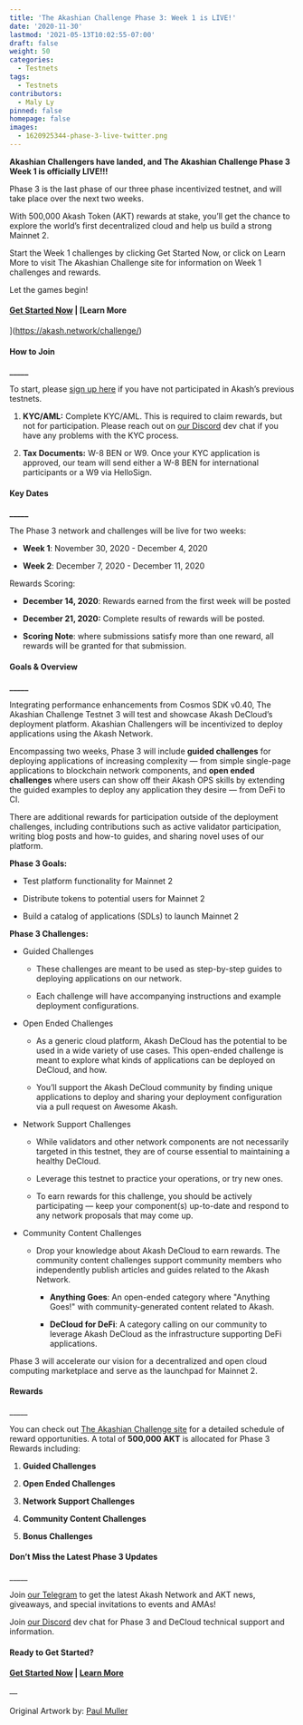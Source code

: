 ```yaml
---
title: 'The Akashian Challenge Phase 3: Week 1 is LIVE!'
date: '2020-11-30'
lastmod: '2021-05-13T10:02:55-07:00'
draft: false
weight: 50
categories:
  - Testnets
tags:
  - Testnets
contributors:
  - Maly Ly
pinned: false
homepage: false
images:
  - 1620925344-phase-3-live-twitter.png
---
```

  
**Akashian Challengers have landed, and The Akashian Challenge Phase 3 Week 1 is officially LIVE!!!**  

Phase 3 is the last phase of our three phase incentivized testnet, and will take place over the next two weeks.   
  
With 500,000 Akash Token (AKT) rewards at stake, you’ll get the chance to explore the world’s first decentralized cloud and help us build a strong Mainnet 2.  
  
Start the Week 1 challenges by clicking Get Started Now, or click on Learn More to visit The Akashian Challenge site for information on Week 1 challenges and rewards.

Let the games begin!  
  

#### [**Get Started Now**](https://docs.akash.network/v/master/testnet-challenges/testnet-challenges) **|** [**Learn More**  
](https://akash.network/challenge/)

#### **How to Join**  
**\_\_\_\_\_**

To start, please [sign up here](https://app.akash.network/signup) if you have not participated in Akash’s previous testnets.

1.  **KYC/AML:** Complete KYC/AML. This is required to claim rewards, but not for participation. Please reach out on [our Discord](https://discord.akash.network/) dev chat if you have any problems with the KYC process.  
    
2.  **Tax Documents:** W-8 BEN or W9. Once your KYC application is approved, our team will send either a W-8 BEN for international participants or a W9 via HelloSign.  
    

#### **Key Dates**  
**\_\_\_\_\_**

The Phase 3 network and challenges will be live for two weeks:

*   **Week 1**: November 30, 2020 - December 4, 2020
    
*   **Week 2**: December 7, 2020 - December 11, 2020
    

Rewards Scoring:

*   **December 14, 2020**: Rewards earned from the first week will be posted
    
*   **December 21, 2020:** Complete results of rewards will be posted.
    
*   **Scoring Note**: where submissions satisfy more than one reward, all rewards will be granted for that submission.
    

#### **Goals & Overview**  
**\_\_\_\_\_**

Integrating performance enhancements from Cosmos SDK v0.40, The Akashian Challenge Testnet 3 will test and showcase Akash DeCloud’s deployment platform. Akashian Challengers will be incentivized to deploy applications using the Akash Network.

Encompassing two weeks, Phase 3 will include **guided challenges** for deploying applications of increasing complexity — from simple single-page applications to blockchain network components, and **open ended challenges** where users can show off their Akash OPS skills by extending the guided examples to deploy any application they desire — from DeFi to CI.

There are additional rewards for participation outside of the deployment challenges, including contributions such as active validator participation, writing blog posts and how-to guides, and sharing novel uses of our platform.

**Phase 3 Goals:**

*   Test platform functionality for Mainnet 2
    
*   Distribute tokens to potential users for Mainnet 2
    
*   Build a catalog of applications (SDLs) to launch Mainnet 2
    

**Phase 3 Challenges:**

*   Guided Challenges 
    
    *   These challenges are meant to be used as step-by-step guides to deploying applications on our network.
        
    *   Each challenge will have accompanying instructions and example deployment configurations.  
        
*   Open Ended Challenges
    
    *   As a generic cloud platform, Akash DeCloud has the potential to be used in a wide variety of use cases. This open-ended challenge is meant to explore what kinds of applications can be deployed on DeCloud, and how.
        
    *   You’ll support the Akash DeCloud community by finding unique applications to deploy and sharing your deployment configuration via a pull request on Awesome Akash.  
        
*   Network Support Challenges
    
    *   While validators and other network components are not necessarily targeted in this testnet, they are of course essential to maintaining a healthy DeCloud. 
        
    *   Leverage this testnet to practice your operations, or try new ones.
        
    *   To earn rewards for this challenge, you should be actively participating — keep your component(s) up-to-date and respond to any network proposals that may come up.  
        
*   Community Content Challenges
    
    *   Drop your knowledge about Akash DeCloud to earn rewards. The community content challenges support community members who independently publish articles and guides related to the Akash Network. 
        
        *   **Anything Goes**: An open-ended category where "Anything Goes!" with community-generated content related to Akash. 
            
        *   **DeCloud for DeFi**: A category calling on our community to leverage Akash DeCloud as the infrastructure supporting DeFi applications. 
            

Phase 3 will accelerate our vision for a decentralized and open cloud computing marketplace and serve as the launchpad for Mainnet 2.   

#### **Rewards**  
\_\_\_\_\_

You can check out [The Akashian Challenge site](https://akash.network/challenge/) for a detailed schedule of reward opportunities. A total of **500,000 AKT** is allocated for Phase 3 Rewards including:

1.  **Guided Challenges**
    
2.  **Open Ended Challenges**
    
3.  **Network Support Challenges**
    
4.  **Community Content Challenges**
    
5.  **Bonus Challenges**
    

#### **Don’t Miss the Latest Phase 3 Updates**  
\_\_\_\_\_

Join [our Telegram](https://t.me/AkashNW) to get the latest Akash Network and AKT news, giveaways, and special invitations to events and AMAs!   

Join [our Discord](https://discord.akash.network/) dev chat for Phase 3 and DeCloud technical support and information.

####   
**Ready to Get Started?**

#### [**Get Started Now**](https://docs.akash.network/v/master/testnet-challenges/testnet-challenges) **|** [**Learn More**](https://akash.network/challenge/)

  
—  
  
  
Original Artwork by: [Paul Muller](http://instagram.com/paul_muller)